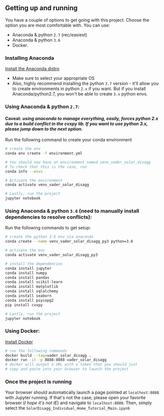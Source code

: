 ## Getting up and running
You have a couple of options to get going with this project. Choose the option you are most comfortable with.
You can use:
- Anaconda & python `2.7` (rec/easiest)
- Anaconda & python `3.6`
- Docker.

### Installing Anaconda
[Install the Anaconda distro](https://www.anaconda.com/distribution/)
- Make sure to select your appropriate OS
- Also, highly recommend installing the python `3.7` version - it'll allow you to create environments in python `2.x` if you want. But if you install Anaconda/python2.7, you won't be able to create `3.x` python envs.

### Using Anaconda & python `2.7`:
#### Caveat: _using anaconda to manage everything, easily, forces python 2.x due to a build conflict in the cvxpy lib. If you want to use python 3.x, please jump down to the next option._

Run the following command to create your conda environment
```bash
# create the env
conda env create -f environment.yml

# You should now have an environment named venv_vader_solar_disagg
# To check that this is the case, run
conda info --envs

# Activate the environment
conda activate venv_vader_solar_disagg

# Lastly, run the project
jupyter notebook
```

### Using Anaconda & python `3.6` (need to manually install dependencies to resolve conflicts):

Run the following commands to get setup:
```bash
# create the python 3.6 env via anaconda
conda create --name venv_vader_solar_disagg_py3 python=3.6

# activate the env
conda activate venv_vader_solar_disagg_py3

# install the dependencies
conda install jupyter
conda install numpy
conda install pandas
conda install scikit-learn
conda install matplotlib
conda install sqlalchemy
conda install seaborn
conda install psycopg2
pip install cvxpy

# Lastly, run the project
jupyter notebook
```

### Using Docker:
[Install Docker](https://docs.docker.com/install/)
```bash
# run the following commands
docker build --tag=vader_solar_disagg .
docker run -it -p 8888:8888 vader_solar_disagg
# docker will output a URL with a token that you should just
# copy and paste into your browser to launch the project
```

### Once the project is running
Your browser should automatically launch a page pointed at `localhost:8888` with Jupyter running. If that's not the case, please open your favorite browser (_I hope it's not IE_) and navigate to `localhost:8888`.
Then, simply select the `SolarDisagg_Individual_Home_Tutorial_Main.ipynb`
